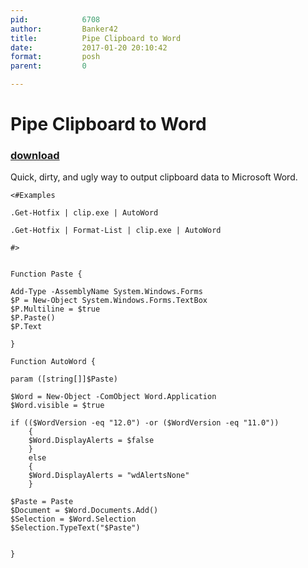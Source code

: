 ```yaml
---
pid:            6708
author:         Banker42
title:          Pipe Clipboard to Word
date:           2017-01-20 20:10:42
format:         posh
parent:         0

---
```


# Pipe Clipboard to Word

### [download](Scripts\6708.ps1)

Quick, dirty, and ugly way to output clipboard data to Microsoft Word.
 

```posh
<#Examples

.Get-Hotfix | clip.exe | AutoWord

.Get-Hotfix | Format-List | clip.exe | AutoWord

#>


Function Paste {

Add-Type -AssemblyName System.Windows.Forms
$P = New-Object System.Windows.Forms.TextBox
$P.Multiline = $true
$P.Paste()
$P.Text

}

Function AutoWord {

param ([string[]]$Paste)

$Word = New-Object -ComObject Word.Application
$Word.visible = $true

if (($WordVersion -eq "12.0") -or ($WordVersion -eq "11.0"))
    {    
    $Word.DisplayAlerts = $false
    }
    else
    {
    $Word.DisplayAlerts = "wdAlertsNone"
    }

$Paste = Paste
$Document = $Word.Documents.Add()
$Selection = $Word.Selection
$Selection.TypeText("$Paste")


}

```
